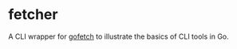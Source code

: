 # fetcher
A CLI wrapper for [gofetch](https://github.com/c4milo/gofetch) to illustrate the basics of CLI tools in Go.

